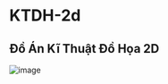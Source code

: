 # KTDH-2d
## Đồ Án Kĩ Thuật Đồ Họa 2D
![image](https://user-images.githubusercontent.com/81979964/160064127-c589628d-62e2-4041-9b5c-6317bb464578.png)
